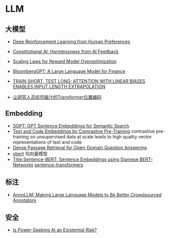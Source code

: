 # LLM


## 大模型

- [Deep Reinforcement Learning from Human Preferences](https://proceedings.neurips.cc/paper/2017/file/d5e2c0adad503c91f91df240d0cd4e49-Paper.pdf)
- [Constitutional AI: Harmlessness from AI Feedback](https://arxiv.org/pdf/2212.08073.pdf)
- [Scaling Laws for Reward Model Overoptimization](https://arxiv.org/pdf/2210.10760.pdf)
- [BloombergGPT: A Large Language Model for Finance](https://arxiv.org/pdf/2303.17564.pdf)


- [TRAIN SHORT, TEST LONG: ATTENTION WITH LINEAR BIASES ENABLES INPUT LENGTH EXTRAPOLATION](https://arxiv.org/pdf/2108.12409.pdf)
- [让研究人员绞尽脑汁的Transformer位置编码](https://kexue.fm/archives/8130)

## Embedding

- [SGPT: GPT Sentence Embeddings for Semantic Search](https://arxiv.org/pdf/2202.08904v5.pdf)
- [Text and Code Embeddings by Contrastive Pre-Training](https://arxiv.org/pdf/2201.10005.pdf)   contrastive pre-training on unsupervised data at scale leads to high quality vector representations of text and code
- [Dense Passage Retrieval for Open-Domain Question Answering](https://arxiv.org/pdf/2004.04906.pdf)
- [sbert](www.sbert.net) 句向量模型
- [Title:Sentence-BERT: Sentence Embeddings using Siamese BERT-Networks](https://arxiv.org/abs/1908.10084)  [sentence-transformers](https://github.com/UKPLab/sentence-transformers)

## 标注

- [AnnoLLM: Making Large Language Models to Be Better Crowdsourced Annotators](https://arxiv.org/abs/2303.16854)


## 安全

- [Is Power-Seeking AI an Existential Risk?](https://arxiv.org/pdf/2206.13353.pdf)


